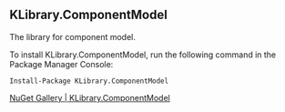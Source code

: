 ## KLibrary.ComponentModel

The library for component model.

To install KLibrary.ComponentModel, run the following command in the Package Manager Console:

```
Install-Package KLibrary.ComponentModel
```

[NuGet Gallery | KLibrary.ComponentModel](https://www.nuget.org/packages/KLibrary.ComponentModel/)
